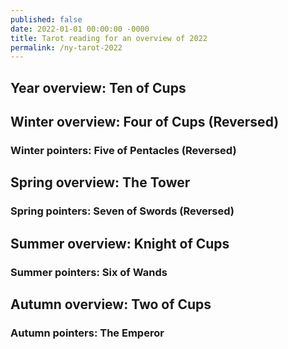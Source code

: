 ```yaml
---
published: false
date: 2022-01-01 00:00:00 -0000
title: Tarot reading for an overview of 2022
permalink: /ny-tarot-2022
---
```


## Year overview: Ten of Cups
## Winter overview: Four of Cups (Reversed)
### Winter pointers: Five of Pentacles (Reversed)
## Spring overview: The Tower
### Spring pointers: Seven of Swords (Reversed)
## Summer overview: Knight of Cups
### Summer pointers: Six of Wands
## Autumn overview: Two of Cups
### Autumn pointers: The Emperor